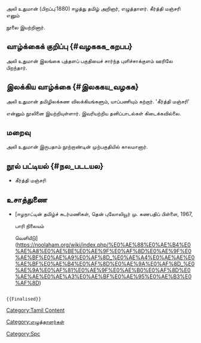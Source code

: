 அலி உதுமான் (பிறப்பு:1880) ஈழத்து தமிழ் அறிஞர், எழுத்தாளர். கீர்த்தி மஞ்சரி எனும்
நூலை இயற்றினார்.

## வாழ்க்கைக் குறிப்பு {#வழககக_கறபப}

அலி உதுமான் இலங்கை புத்தளப் பகுதியைச் சார்ந்த புளிச்சாக்குளம் ஊரிலே பிறந்தார்.

## இலக்கிய வாழ்க்கை {#இலககய_வழகக}

அலி உதுமான் தமிழிலக்கண விலக்கியங்களும், யாப்பணியும் கற்றார். \'கீர்த்தி மஞ்சரி\'
என்னும் நூலினை இயற்றியுள்ளார். இவரியற்றிய தனிப்பாடல்கள் கிடைக்கவில்லை.

## மறைவு

அலி உதுமான் இருபதாம் நூற்றாண்டின் முற்பகுதியில் காலமானார்.

## நூல் பட்டியல் {#நல_படடயல}

-   கீர்த்தி மஞ்சரி

## உசாத்துணை

-   [ஈழநாட்டின் தமிழ்ச் சுடர்மணிகள், தென் புலோலியூர் மு. கணபதிப் பிள்ளை, 1967,
    பாரி நிலையம்
    வெளியீடு](https://noolaham.org/wiki/index.php/%E0%AE%88%E0%AE%B4%E0%AE%A8%E0%AE%BE%E0%AE%9F%E0%AF%8D%E0%AE%9F%E0%AE%BF%E0%AE%A9%E0%AF%8D_%E0%AE%A4%E0%AE%AE%E0%AE%BF%E0%AE%B4%E0%AF%8D%E0%AE%9A%E0%AF%8D_%E0%AE%9A%E0%AF%81%E0%AE%9F%E0%AE%B0%E0%AF%8D%E0%AE%AE%E0%AE%A3%E0%AE%BF%E0%AE%95%E0%AE%B3%E0%AF%8D)

```{=mediawiki}
{{Finalised}}
```
[Category:Tamil Content](Category:Tamil_Content "wikilink")
[Category:எழுத்தாளர்கள்](Category:எழுத்தாளர்கள் "wikilink")
[Category:Spc](Category:Spc "wikilink")
